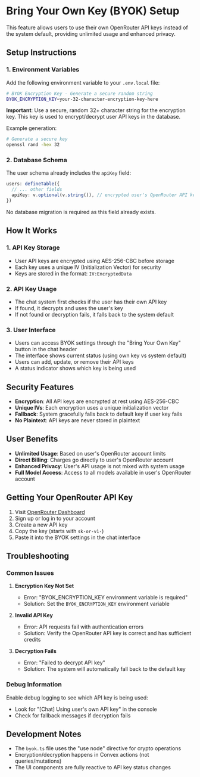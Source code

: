 # Bring Your Own Key (BYOK) Setup

This feature allows users to use their own OpenRouter API keys instead of the system default, providing unlimited usage and enhanced privacy.

## Setup Instructions

### 1. Environment Variables

Add the following environment variable to your `.env.local` file:

```bash
# BYOK Encryption Key - Generate a secure random string
BYOK_ENCRYPTION_KEY=your-32-character-encryption-key-here
```

**Important**: Use a secure, random 32+ character string for the encryption key. This key is used to encrypt/decrypt user API keys in the database.

Example generation:
```bash
# Generate a secure key
openssl rand -hex 32
```

### 2. Database Schema

The user schema already includes the `apiKey` field:

```typescript
users: defineTable({
  // ... other fields
  apiKey: v.optional(v.string()), // encrypted user's OpenRouter API key
})
```

No database migration is required as this field already exists.

## How It Works

### 1. API Key Storage
- User API keys are encrypted using AES-256-CBC before storage
- Each key uses a unique IV (Initialization Vector) for security
- Keys are stored in the format: `IV:EncryptedData`

### 2. API Key Usage
- The chat system first checks if the user has their own API key
- If found, it decrypts and uses the user's key
- If not found or decryption fails, it falls back to the system default

### 3. User Interface
- Users can access BYOK settings through the "Bring Your Own Key" button in the chat header
- The interface shows current status (using own key vs system default)
- Users can add, update, or remove their API keys
- A status indicator shows which key is being used

## Security Features

- **Encryption**: All API keys are encrypted at rest using AES-256-CBC
- **Unique IVs**: Each encryption uses a unique initialization vector
- **Fallback**: System gracefully falls back to default key if user key fails
- **No Plaintext**: API keys are never stored in plaintext

## User Benefits

- **Unlimited Usage**: Based on user's OpenRouter account limits
- **Direct Billing**: Charges go directly to user's OpenRouter account
- **Enhanced Privacy**: User's API usage is not mixed with system usage
- **Full Model Access**: Access to all models available in user's OpenRouter account

## Getting Your OpenRouter API Key

1. Visit [OpenRouter Dashboard](https://openrouter.ai/keys)
2. Sign up or log in to your account
3. Create a new API key
4. Copy the key (starts with `sk-or-v1-`)
5. Paste it into the BYOK settings in the chat interface

## Troubleshooting

### Common Issues

1. **Encryption Key Not Set**
   - Error: "BYOK_ENCRYPTION_KEY environment variable is required"
   - Solution: Set the `BYOK_ENCRYPTION_KEY` environment variable

2. **Invalid API Key**
   - Error: API requests fail with authentication errors
   - Solution: Verify the OpenRouter API key is correct and has sufficient credits

3. **Decryption Fails**
   - Error: "Failed to decrypt API key"
   - Solution: The system will automatically fall back to the default key

### Debug Information

Enable debug logging to see which API key is being used:
- Look for "[Chat] Using user's own API key" in the console
- Check for fallback messages if decryption fails

## Development Notes

- The `byok.ts` file uses the "use node" directive for crypto operations
- Encryption/decryption happens in Convex actions (not queries/mutations)
- The UI components are fully reactive to API key status changes 